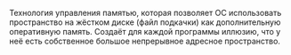 Технология управления памятью, которая позволяет ОС использовать пространство на жёстком диске (файл подкачки) как дополнительную оперативную память. Создаёт для каждой программы иллюзию, что у неё есть собственное большое непрерывное адресное пространство.